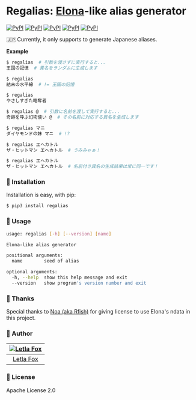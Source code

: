 # Regalias: [Elona](http://ylvania.org/elona)-like alias generator

[![PyPI](https://img.shields.io/pypi/v/regalias.svg?style=flat-square)](https://pypi.python.org/pypi/regalias)
[![PyPI](https://img.shields.io/pypi/l/regalias.svg?style=flat-square)](https://github.com/letla/regalias/blob/master/LICENSE.txt)
[![PyPI](https://img.shields.io/pypi/implementation/regalias.svg?style=flat-square)]()
[![PyPI](https://img.shields.io/pypi/pyversions/regalias.svg?style=flat-square)]()
[![PyPI](https://img.shields.io/pypi/wheel/regalias.svg?style=flat-square)]()

:jp: Currently, it only supports to generate Japanese aliases.

**Example**

```sh
$ regalias  # 引数を渡さずに実行すると...
王国の記憶  # 異名をランダムに生成します

$ regalias
結末の水平線  # != 王国の記憶

$ regalias
やさしすぎた略奪者
```

```sh
$ regalias @  # 引数に名前を渡して実行すると...
奇跡を呼ぶ幻術使い @  # その名前に対応する異名を生成します

$ regalias マニ
ダイヤモンドの妹 マニ  # !?

$ regalias エヘカトル
ザ・ヒットマン エヘカトル  # うみみゃぁ！

$ regalias エヘカトル
ザ・ヒットマン エヘカトル  # 名前付き異名の生成結果は常に同一です！
```


### :gem: Installation

Installation is easy, with pip:

```sh
$ pip3 install regalias
```


### :gem: Usage

```sh
usage: regalias [-h] [--version] [name]

Elona-like alias generator

positional arguments:
  name        seed of alias

optional arguments:
  -h, --help  show this help message and exit
  --version   show program's version number and exit
```


### :gem: Thanks

Special thanks to [Noa (aka Rfish)](http://ylvania.org) for giving license to use Elona's ndata in this project.


### :panda_face: Author

| [![Letla Fox](https://github.com/letla.png?size=96)](https://www.letla.net) |
|:---:|
| [Letla Fox](https://www.letla.net) |


### :gem: License

Apache License 2.0
